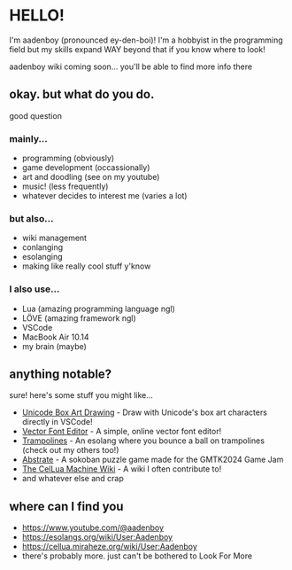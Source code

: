 # HELLO!
I'm aadenboy (pronounced ey-den-boi)! I'm a hobbyist in the programming field but my skills expand WAY beyond that if you know where to look!

aadenboy wiki coming soon... you'll be able to find more info there

## okay. but what do you do.
good question

### mainly...
  * programming (obviously)
  * game development (occassionally)
  * art and doodling (see on my youtube)
  * music! (less frequently)
  * whatever decides to interest me (varies a lot)

### but also...
  * wiki management
  * conlanging
  * esolanging
  * making like really cool stuff y'know

### I also use...
  * Lua (amazing programming language ngl)
  * LÖVE (amazing framework ngl)
  * VSCode
  * MacBook Air 10.14
  * my brain (maybe)

## anything notable?
sure! here's some stuff you might like...

  * [Unicode Box Art Drawing](https://marketplace.visualstudio.com/items?itemName=aadenboy.box-art-draw) - Draw with Unicode's box art characters directly in VSCode!
  * [Vector Font Editor](https://aadenboy.github.io/vector-font-editor/) - A simple, online vector font editor!
  * [Trampolines](https://esolangs.org/wiki/Trampolines) - An esolang where you bounce a ball on trampolines (check out my others too!)
  * [Abstrate](https://aadenboy.itch.io/abstrate) - A sokoban puzzle game made for the GMTK2024 Game Jam
  * [The CelLua Machine Wiki](https://cellua.miraheze.org/wiki/Main_Page) - A wiki I often contribute to!
  * and whatever else and crap

## where can I find you
  * https://www.youtube.com/@aadenboy
  * https://esolangs.org/wiki/User:Aadenboy
  * https://cellua.miraheze.org/wiki/User:Aadenboy
  * there's probably more. just can't be bothered to Look For More
